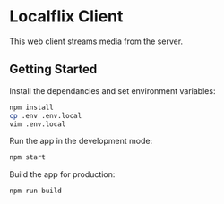 # Localflix Client

This web client streams media from the server.

## Getting Started

Install the dependancies and set environment variables:

```bash
npm install
cp .env .env.local
vim .env.local
```

Run the app in the development mode:

```bash
npm start
```

Build the app for production:

```bash
npm run build
```
